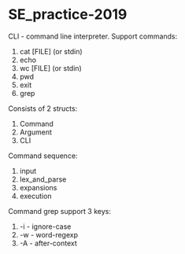 # SE_practice-2019

CLI - command line interpreter.
Support commands:

1. cat [FILE] (or stdin)
2. echo
3. wc [FILE] (or stdin)
4. pwd
5. exit
6. grep

Сonsists of 2 structs:

1. Command
2. Argument
3. CLI


Command sequence:

1. input
2. lex_and_parse
3. expansions
4. execution

Command grep support 3 keys:
1. -i - ignore-case
2. -w - word-regexp
3. -A - after-context
